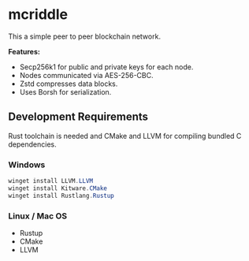 # mcriddle

This a simple peer to peer blockchain network.

**Features:**
+ Secp256k1 for public and private keys for each node.
+ Nodes communicated via AES-256-CBC.
+ Zstd compresses data blocks.
+ Uses Borsh for serialization.

## Development Requirements

Rust toolchain is needed and CMake and LLVM for compiling bundled C dependencies.

### Windows

```powershell
winget install LLVM.LLVM
winget install Kitware.CMake
winget install Rustlang.Rustup
```

### Linux / Mac OS

+ Rustup
+ CMake
+ LLVM

